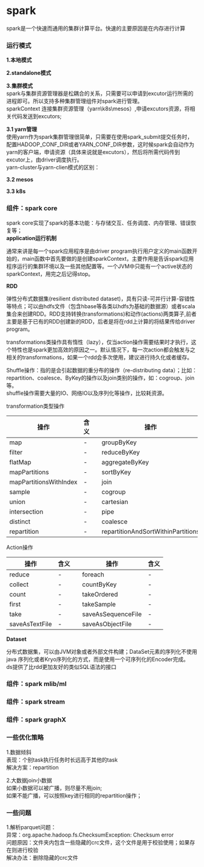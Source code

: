 spark
====
spark是一个快速而通用的集群计算平台。快速的主要原因是在内存进行计算

### 运行模式
**1.本地模式**

**2.standalone模式**

**3.集群模式**<br>
spark与集群资源管理器是松耦合的关系，只需要可以申请到excutor运行所需的进程即可。所以支持多种集群管理组件对spark进行管理。<br>
sparkContext 连接集群资源管理（yarn\k8s\mesos）,申请excutors资源，将相关代码发送到excutors;

**3.1 yarn管理**<br>
使用yarn作为spark集群管理很简单，只需要在使用spark_submit提交任务时，配置HADOOP_CONF_DIR或者YARN_CONF_DIR参数，这时候spark会自动作为yarn的客户端，申请资源（具体来说就是excutors），然后将所需代码传到excutor上，由driver调度执行。<br>
yarn-cluster与yarn-clien模式的区别：<br>

**3.2 mesos**

**3.3 k8s**


### 组件：spark core ###
spark core实现了spark的基本功能：与存储交互、任务调度、内存管理、错误恢复等；<br>
**application运行机制**

通常来讲是每一个spark应用程序是由driver program执行用户定义的main函数开始的，main函数中首先要做的是创建sparkContext，主要作用是告诉spark应用程序运行的集群环境以及一些其他配置等。一个JVM中只能有一个active状态的sparkContext，用完之后记得stop。

**RDD**

弹性分布式数据集(resilient distributed dataset)，具有只读-可并行计算-容错性等特点；可以由hdfs文件（包含hbase等各类以hdfs为基础的数据源）或者scala集合来创建RDD。RDD支持转换(transformations)和动作(actions)两类算子,前者主要是基于已有的RDD创建新的RDD，后者是将在rdd上计算的将结果传给driver program。

transformations类操作具有惰性（lazy），仅当action操作需要结果时才执行，这个特性也是spark更加高效的原因之一。默认情况下，每一次action都会触发与之相关的transformations，如果一个rdd会多次使用，建议进行持久化或者缓存。

Shuffle操作：指的是会引起数据的重分布的操作（re-distributing data）；比如：repartition、coalesce、ByKey的操作以及join类别的操作，如：cogroup、join等。<br>
shuffle操作需要大量的IO、网络IO以及序列化等操作，比较耗资源。

transformation类型操作

操作|含义||操作|含义
--|--|--|--|--
map|-||groupByKey|-
filter|-||reduceByKey|-
flatMap|-||aggregateByKey|-
mapPartitions|-||sortByKey|-
mapPartitionsWithIndex|-||join|-
sample|-||cogroup|-
union|-||cartesian|-
intersection|-||pipe|-
distinct|-||coalesce|-
repartition|-||repartitionAndSortWithinPartitions|-

Action操作

操作|含义||操作|含义
--|--|--|--|--
reduce|-||foreach|-
collect|-||countByKey|-
count|-||takeOrdered|-
first|-||takeSample|-
take|-||saveAsSequenceFile|-
saveAsTextFile|-||saveAsObjectFile|-



**Dataset**

分布式数据集，可以由JVM对象或者外部文件构建；DataSet元素的序列化不使用java 序列化或者Kryo序列化的方式，而是使用一个可序列化的Encoder完成。<br>
ds提供了比rdd更加友好的类似SQL语法的接口

### 组件：spark mlib/ml ###

### 组件：spark stream ###

### 组件：spark graphX ###

### 一些优化策略 ###
1.数据倾斜<br>
	表现：个别task执行任务时长远高于其他的task<br>
	解决方案：repartition<br>

2.大数据join小数据<br>
	如果小数据可以被广播，则尽量不用join;<br>
	如果不能广播，可以按照key进行相同的repartition操作；<br>

### 一些问题 ###
1.解析parquet问题：<br>
	异常：org.apache.hadoop.fs.ChecksumException: Checksum error<br>
	问题原因：文件夹内包含一些隐藏的crc文件，这个文件是用于校验使用；如果存在则进行校验<br>
	解决办法：删除隐藏的crc文件<br>

